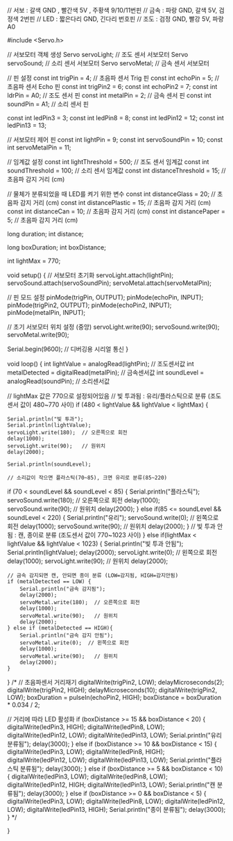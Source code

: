 // 서보 : 갈색 GND , 빨간색 5V , 주황색 9/10/11번핀
// 금속 : 파랑 GND, 갈색 5V, 검정색 2번핀
// LED : 짧은다리 GND, 긴다리 번호핀
// 조도 : 검정 GND, 빨강 5V, 파랑 A0

#include <Servo.h>

// 서보모터 객체 생성
Servo servoLight;   // 조도 센서 서보모터
Servo servoSound; // 소리 센서 서보모터
Servo servoMetal; // 금속 센서 서보모터

// 핀 설정
const int trigPin = 4;  // 초음파 센서 Trig 핀
const int echoPin = 5;  // 초음파 센서 Echo 핀
const int trigPin2 = 6;
const int echoPin2 = 7;
const int ldrPin = A0;  // 조도 센서 핀
const int metalPin = 2; // 금속 센서 핀
const int soundPin = A1; // 소리 센서 핀

const int ledPin3 = 3;
const int ledPin8 = 8;
const int ledPin12 = 12;
const int ledPin13 = 13;

// 서보모터 제어 핀
const int lightPin = 9;
const int servoSoundPin = 10;
const int servoMetalPin = 11;

// 임계값 설정
const int lightThreshold = 500;  // 조도 센서 임계값
const int soundThreshold = 100; // 소리 센서 임계값
const int distanceThreshold = 15; // 초음파 감지 거리 (cm)

// 물체가 분류되었을 때 LED를 켜기 위한 변수
const int distanceGlass = 20; // 초음파 감지 거리 (cm)
const int distancePlastic = 15; // 초음파 감지 거리 (cm)
const int distanceCan = 10; // 초음파 감지 거리 (cm)
const int distancePaper = 5; // 초음파 감지 거리 (cm)

long duration;
int distance;

long boxDuration;
int boxDistance;

int lightMax = 770;

void setup() {
  // 서보모터 초기화
  servoLight.attach(lightPin);
  servoSound.attach(servoSoundPin);
  servoMetal.attach(servoMetalPin);

  // 핀 모드 설정
  pinMode(trigPin, OUTPUT);
  pinMode(echoPin, INPUT);
  pinMode(trigPin2, OUTPUT);
  pinMode(echoPin2, INPUT);
  pinMode(metalPin, INPUT);

  // 초기 서보모터 위치 설정 (중앙)
  servoLight.write(90);
  servoSound.write(90);
  servoMetal.write(90);

  Serial.begin(9600); // 디버깅용 시리얼 통신
}

void loop() {
  int lightValue = analogRead(lightPin);		// 조도센서값
  int metalDetected = digitalRead(metalPin);	// 금속센서값
  int soundLevel = analogRead(soundPin);	// 소리센서값

  // lightMax 값은 770으로 설정되어있음
  // 빛 투과됨 : 유리/플라스틱으로 분류 (조도센서 값이 480~770 사이)
  if (480 < lightValue && lightValue < lightMax) {
    
    Serial.println("빛 투과");
    Serial.println(lightValue);
    servoLight.write(180);  // 오른쪽으로 회전
    delay(1000);
    servoLight.write(90);   // 원위치
    delay(2000);

    Serial.println(soundLevel);

    // 소리값이 작으면 플라스틱(70~85), 크면 유리로 분류(85~220)
  if (70 < soundLevel && soundLevel < 85) {
    Serial.println("플라스틱");
    servoSound.write(180);  // 오른쪽으로 회전
    delay(1000);
    servoSound.write(90);   // 원위치
    delay(2000);
  } else if(85 <= soundLevel && soundLevel < 220) {
    Serial.println("유리");
    servoSound.write(0);  // 왼쪽으로 회전
    delay(1000);
    servoSound.write(90);   // 원위치
    delay(2000);
    }
    // 빛 투과 안됨 : 캔, 종이로 분류 (조도센서 값이 770~1023 사이)
  } else if(lightMax < lightValue && lightValue < 1023) {
    Serial.println("빛 투과 안됨");
    Serial.println(lightValue);
    delay(2000);
    servoLight.write(0);  // 왼쪽으로 회전
    delay(1000);
    servoLight.write(90);   // 원위치
    delay(2000);

    // 금속 감지되면 캔, 안되면 종이 분류 (LOW=감지됨, HIGH=감지안됨)
    if (metalDetected == LOW) {
        Serial.println("금속 감지됨");
        delay(2000);
        servoMetal.write(180);  // 오른쪽으로 회전
        delay(1000);
        servoMetal.write(90);   // 원위치
        delay(2000);
    } else if (metalDetected == HIGH){
        Serial.println("금속 감지 안됨");
        servoMetal.write(0);  // 왼쪽으로 회전
        delay(1000);
        servoMetal.write(90);   // 원위치
        delay(2000);
    }
  }
/*
   // 초음파센서 거리재기
  digitalWrite(trigPin2, LOW);
  delayMicroseconds(2);
  digitalWrite(trigPin2, HIGH);
  delayMicroseconds(10);
  digitalWrite(trigPin2, LOW);
  boxDuration = pulseIn(echoPin2, HIGH);
  boxDistance = boxDuration * 0.034 / 2;
  
  
  // 거리에 따라 LED 활성화
  if (boxDistance >= 15 && boxDistance < 20) {
    digitalWrite(ledPin3, HIGH);
    digitalWrite(ledPin8, LOW);
    digitalWrite(ledPin12, LOW);
    digitalWrite(ledPin13, LOW);
    Serial.println("유리 분류됨");
    delay(3000);
  } else if (boxDistance >= 10 && boxDistance < 15) {
    digitalWrite(ledPin3, LOW);
    digitalWrite(ledPin8, HIGH);
    digitalWrite(ledPin12, LOW);
    digitalWrite(ledPin13, LOW);
    Serial.println("플라스틱 분류됨");
    delay(3000);
  } else if (boxDistance >= 5 && boxDistance < 10) {
    digitalWrite(ledPin3, LOW);
    digitalWrite(ledPin8, LOW);
    digitalWrite(ledPin12, HIGH;
    digitalWrite(ledPin13, LOW);
    Serial.println("캔 분류됨");
    delay(3000);
  } else if (boxDistance >= 0 && boxDistance < 5) {
    digitalWrite(ledPin3, LOW);
    digitalWrite(ledPin8, LOW);
    digitalWrite(ledPin12, LOW);
    digitalWrite(ledPin13, HIGH);
    Serial.println("종이 분류됨");
    delay(3000);
  }
  */

}
